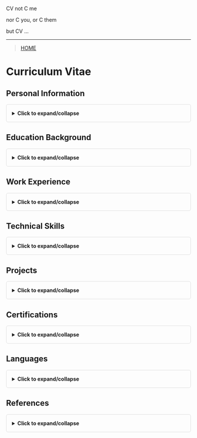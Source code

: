 CV not C me

nor C you, or C them

but CV ...

---

> [HOME](../README.md)
# Curriculum Vitae

## Personal Information
<details>
<summary>Click to expand/collapse</summary>

**Name:** Dr. Kornpob Bhirombhakdi

**Email:** bkornpob:::at:::gmail:::dot:::com

**Location:** Bangkok, Thailand  

[**LinkedIn:**](https://www.linkedin.com/in/bkornpob/)

**Portfolio:** johndoe-portfolio.com

</details>

## Education Background
<details>
<summary>Click to expand/collapse</summary>

### Master of Science in Computer Science
**University of Technology**, New York, NY  
*September 2018 - May 2020*  
- GPA: 3.9/4.0
- Specialized in Artificial Intelligence and Machine Learning
- Thesis: "Advanced Neural Network Architectures for Natural Language Processing"

### Bachelor of Science in Software Engineering
**State University**, Boston, MA  
*September 2014 - May 2018*  
- GPA: 3.8/4.0
- Dean's List: 6 semesters
- Relevant coursework: Data Structures, Algorithms, Database Systems

</details>

## Work Experience
<details>
<summary>Click to expand/collapse</summary>

### Senior Software Engineer
**Tech Innovations Inc.**, New York, NY  
*June 2020 - Present*  
- Lead development of scalable web applications serving 1M+ users
- Implemented CI/CD pipelines reducing deployment time by 40%
- Mentored 3 junior developers and conducted code reviews
- Technologies: React, Node.js, Python, AWS, Docker

### Software Developer
**Digital Solutions LLC**, Boston, MA  
*July 2018 - May 2020*  
- Developed and maintained enterprise-level applications
- Collaborated with cross-functional teams to deliver projects on time
- Optimized database queries, improving performance by 30%

</details>

## Technical Skills
<details>
<summary>Click to expand/collapse</summary>

### Programming Languages
- **Expert:** JavaScript, Python, Java
- **Proficient:** C++, SQL, TypeScript
- **Familiar:** Go, Rust

### Frameworks & Libraries
- React, Angular, Node.js, Express, Django, Spring Boot

### Tools & Technologies
- Git, Docker, Kubernetes, AWS, Azure, Jenkins, JIRA

### Databases
- MySQL, PostgreSQL, MongoDB, Redis

</details>

## Projects
<details>
<summary>Click to expand/collapse</summary>

### E-commerce Platform
*Full-stack web application for online shopping*
- Built with React frontend and Node.js backend
- Implemented payment processing with Stripe API
- Reduced page load time by 60% through optimization

### Machine Learning Model for Fraud Detection
*AI-powered fraud detection system*
- Achieved 95% accuracy in detecting fraudulent transactions
- Deployed using Docker containers on AWS
- Processed 10,000+ transactions daily

</details>

## Certifications
<details>
<summary>Click to expand/collapse</summary>

- AWS Certified Solutions Architect (2022)
- Google Cloud Professional Developer (2021)
- Certified Kubernetes Administrator (2020)

</details>

## Languages
<details>
<summary>Click to expand/collapse</summary>

- **English:** Native
- **Spanish:** Fluent
- **French:** Intermediate

</details>

## References
<details>
<summary>Click to expand/collapse</summary>

Available upon request.

</details>

<style>
details {
    margin-bottom: 15px;
    border: 1px solid #ddd;
    border-radius: 5px;
    padding: 10px;
}

summary {
    cursor: pointer;
    font-weight: bold;
    padding: 5px;
    outline: none;
}

details[open] summary {
    border-bottom: 1px solid #eee;
    margin-bottom: 10px;
}

details > div {
    padding: 10px;
}
</style>